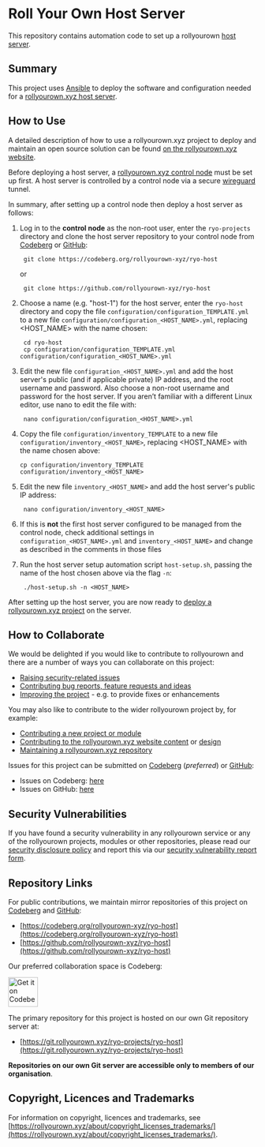 <!--
SPDX-FileCopyrightText: 2022 Wilfred Nicoll <xyzroller@rollyourown.xyz>
SPDX-License-Identifier: CC-BY-SA-4.0
-->

# Roll Your Own Host Server

This repository contains automation code to set up a rollyourown [host server](https://rollyourown.xyz/rollyourown/how_to_use/host_server/).

## Summary

This project uses [Ansible](https://www.ansible.com/) to deploy the software and configuration needed for a [rollyourown.xyz host server](https://rollyourown.xyz/rollyourown/how_to_use/host_server/).

## How to Use

A detailed description of how to use a rollyourown.xyz project to deploy and maintain an open source solution can be found [on the rollyourown.xyz website](https://rollyourown.xyz/rollyourown/how_to_use/).

Before deploying a host server, a [rollyourown.xyz control node](https://rollyourown.xyz/rollyourown/how_to_use/control_node/) must be set up first. A host server is controlled by a control node via a secure [wireguard](https://www.wireguard.com/) tunnel.

In summary, after setting up a control node then deploy a host server as follows:

1. Log in to the **control node** as the non-root user, enter the `ryo-projects` directory and clone the host server repository to your control node from [Codeberg](https://codeberg.org) or [GitHub](https://github.com):

        git clone https://codeberg.org/rollyourown-xyz/ryo-host

    or

        git clone https://github.com/rollyourown-xyz/ryo-host

2. Choose a name (e.g. "host-1") for the host server, enter the `ryo-host` directory and copy the file `configuration/configuration_TEMPLATE.yml` to a new file `configuration/configuration_<HOST_NAME>.yml`, replacing <HOST_NAME> with the name chosen:

        cd ryo-host
        cp configuration/configuration_TEMPLATE.yml configuration/configuration_<HOST_NAME>.yml

3. Edit the new file `configuration_<HOST_NAME>.yml` and add the host server's public (and if applicable private) IP address, and the root username and password. Also choose a non-root username and password for the host server. If you aren’t familiar with a different Linux editor, use nano to edit the file with:

        nano configuration/configuration_<HOST_NAME>.yml

4. Copy the file `configuration/inventory_TEMPLATE` to a new file `configuration/inventory_<HOST_NAME>`, replacing <HOST_NAME> with the name chosen above:

       cp configuration/inventory_TEMPLATE configuration/inventory_<HOST_NAME>

5. Edit the new file `inventory_<HOST_NAME>` and add the host server's public IP address:

        nano configuration/inventory_<HOST_NAME>

6. If this is **not** the first host server configured to be managed from the control node, check additional settings in `configuration_<HOST_NAME>.yml` and `inventory_<HOST_NAME>` and change as described in the comments in those files

7. Run the host server setup automation script `host-setup.sh`, passing the name of the host chosen above via the flag `-n`:

        ./host-setup.sh -n <HOST_NAME>

After setting up the host server, you are now ready to [deploy a rollyourown.xyz project](/rollyourown/how_to_use/deploy) on the server.

## How to Collaborate

We would be delighted if you would like to contribute to rollyourown and there are a number of ways you can collaborate on this project:

- [Raising security-related issues](https://rollyourown.xyz/collaborate/security_vulnerabilities/)
- [Contributing bug reports, feature requests and ideas](https://rollyourown.xyz/collaborate/bug_reports_feature_requests_ideas/)
- [Improving the project](https://rollyourown.xyz/collaborate/existing_projects_and_modules/) - e.g. to provide fixes or enhancements

You may also like to contribute to the wider rollyourown project by, for example:

- [Contributing a new project or module](https://rollyourown.xyz/collaborate/new_projects_and_modules/)
- [Contributing to the rollyourown.xyz website content](https://rollyourown.xyz/collaborate/website_content/) or [design](https://rollyourown.xyz/collaborate/website_design/)
- [Maintaining a rollyourown.xyz repository](https://rollyourown.xyz/collaborate/working_with_git/what_is_git/#project-maintainer)

Issues for this project can be submitted on [Codeberg](https://codeberg.org/) (_preferred_) or [GitHub](https://github.com/):

- Issues on Codeberg: [here](https://codeberg.org/rollyourown-xyz/ryo-host>/issues)
- Issues on GitHub: [here](https://github.com/rollyourown-xyz/ryo-host/issues)

## Security Vulnerabilities

If you have found a security vulnerability in any rollyourown service or any of the rollyourown projects, modules or other repositories, please read our [security disclosure policy](https://rollyourown.xyz/collaborate/security_vulnerabilities/) and report this via our [security vulnerability report form](https://forms.rollyourown.xyz/security-vulnerability).

## Repository Links

For public contributions, we maintain mirror repositories of this project on [Codeberg](https://codeberg.org) and [GitHub](https://github.com):

- [https://codeberg.org/rollyourown-xyz/ryo-host](https://codeberg.org/rollyourown-xyz/ryo-host)
- [https://github.com/rollyourown-xyz/ryo-host](https://github.com/rollyourown-xyz/ryo-host)

Our preferred collaboration space is Codeberg:

<a href="https://codeberg.org/rollyourown-xyz/ryo-host"><img alt="Get it on Codeberg" src="https://get-it-on.codeberg.org/get-it-on-blue-on-white.png" height="60"></a>

The primary repository for this project is hosted on our own Git repository server at:

- [https://git.rollyourown.xyz/ryo-projects/ryo-host](https://git.rollyourown.xyz/ryo-projects/ryo-host)

**Repositories on our own Git server are accessible only to members of our organisation**.

## Copyright, Licences and Trademarks

For information on copyright, licences and trademarks, see [https://rollyourown.xyz/about/copyright_licenses_trademarks/](https://rollyourown.xyz/about/copyright_licenses_trademarks/).
